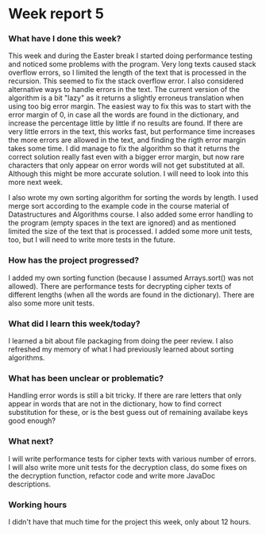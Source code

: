 # Week report 5

### What have I done this week?
This week and during the Easter break I started doing performance testing and noticed some problems with the program. Very long texts caused stack overflow errors, so I limited the length of the text that is processed in the recursion. This seemed to fix the stack overflow error. I also considered alternative ways to handle errors in the text. The current version of the algorithm is a bit "lazy" as it returns a slightly erroneus translation when using too big error margin. The easiest way to fix this was to start with the error margin of 0, in case all the words are found in the dictionary, and increase the percentage little by little if no results are found. If there are very little errors in the text, this works fast, but performance time increases the more errors are allowed in the text, and finding the rigth error margin takes some time. I did manage to fix the algorithm so that it returns the correct solution really fast even with a bigger error margin, but now rare characters that only appear on error words will not get substituted at all. Although this might be more accurate solution. I will need to look into this more next week.

I also wrote my own sorting algorithm for sorting the words by length. I used merge sort according to the example code in the course material of Datastructures and Algorithms course. I also added some error handling to the program (empty spaces in the text are ignored) and as mentioned limited the size of the text that is processed. I added some more unit tests, too, but I will need to write more tests in the future.

### How has the project progressed?
I added my own sorting function (because I assumed Arrays.sort() was not allowed). There are performance tests for decrypting cipher texts of different lengths (when all the words are found in the dictionary). There are also some more unit tests.

### What did I learn this week/today?
I learned a bit about file packaging from doing the peer review. I also refreshed my memory of what I had previously learned about sorting algorithms.

### What has been unclear or problematic?
Handling error words is still a bit tricky. If there are rare letters that only appear in words that are not in the dictionary, how to find correct substitution for these, or is the best guess out of remaining availabe keys good enough?

### What next?
I will write performance tests for cipher texts with various number of errors. I will also write more unit tests for the decryption class, do some fixes on the decryption function, refactor code and write more JavaDoc descriptions.

### Working hours
I didn't have that much time for the project this week, only about 12 hours.
